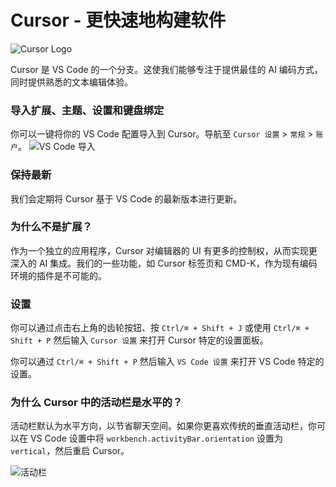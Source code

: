 # Cursor - 更快速地构建软件

![Cursor Logo](https://mintlify.s3-us-west-1.amazonaws.com/cursor/images/logo/app-logo.svg)

Cursor 是 VS Code 的一个分支。这使我们能够专注于提供最佳的 AI 编码方式，同时提供熟悉的文本编辑体验。

### 导入扩展、主题、设置和键盘绑定

你可以一键将你的 VS Code 配置导入到 Cursor。导航至 `Cursor 设置` > `常规` > `账户`。
![VS Code 导入](https://mintlify.s3-us-west-1.amazonaws.com/cursor/images/get-started/vscode-import.png)

### 保持最新

我们会定期将 Cursor 基于 VS Code 的最新版本进行更新。

### 为什么不是扩展？

作为一个独立的应用程序，Cursor 对编辑器的 UI 有更多的控制权，从而实现更深入的 AI 集成。我们的一些功能，如 Cursor 标签页和 CMD-K，作为现有编码环境的插件是不可能的。

### 设置

你可以通过点击右上角的齿轮按钮、按 `Ctrl/⌘ + Shift + J` 或使用 `Ctrl/⌘ + Shift + P` 然后输入 `Cursor 设置` 来打开 Cursor 特定的设置面板。

你可以通过 `Ctrl/⌘ + Shift + P` 然后输入 `VS Code 设置` 来打开 VS Code 特定的设置。

### 为什么 Cursor 中的活动栏是水平的？

活动栏默认为水平方向，以节省聊天空间。如果你更喜欢传统的垂直活动栏，你可以在 VS Code 设置中将 `workbench.activityBar.orientation` 设置为 `vertical`，然后重启 Cursor。

![活动栏](https://mintlify.s3-us-west-1.amazonaws.com/cursor/images/get-started/activity-bar.png)
